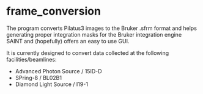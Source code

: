 # frame_conversion
The program converts Pilatus3 images to the Bruker .sfrm format and helps generating proper integration masks for the Bruker integration engine SAINT and (hopefully) offers an easy to use GUI.

It is currently designed to convert data collected at the following facilities/beamlines:
  - Advanced Photon Source / 15ID-D
  - SPring-8 / BL02B1
  - Diamond Light Source / I19-1
